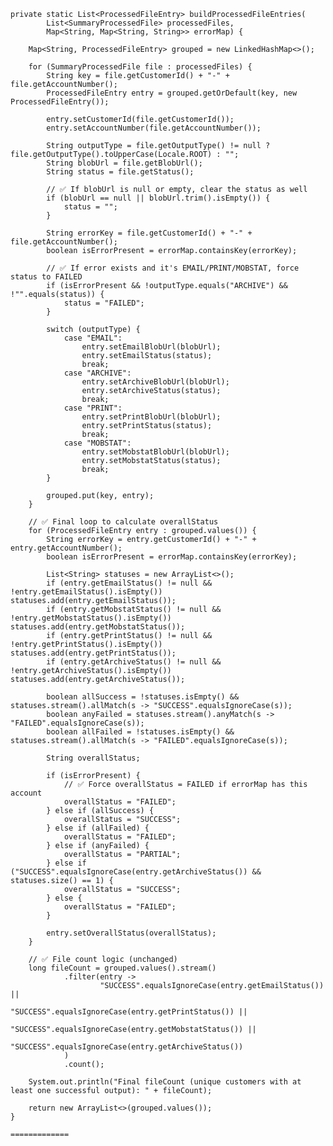     private static List<ProcessedFileEntry> buildProcessedFileEntries(
            List<SummaryProcessedFile> processedFiles,
            Map<String, Map<String, String>> errorMap) {

        Map<String, ProcessedFileEntry> grouped = new LinkedHashMap<>();

        for (SummaryProcessedFile file : processedFiles) {
            String key = file.getCustomerId() + "-" + file.getAccountNumber();
            ProcessedFileEntry entry = grouped.getOrDefault(key, new ProcessedFileEntry());

            entry.setCustomerId(file.getCustomerId());
            entry.setAccountNumber(file.getAccountNumber());

            String outputType = file.getOutputType() != null ? file.getOutputType().toUpperCase(Locale.ROOT) : "";
            String blobUrl = file.getBlobUrl();
            String status = file.getStatus();

            // ✅ If blobUrl is null or empty, clear the status as well
            if (blobUrl == null || blobUrl.trim().isEmpty()) {
                status = "";
            }

            String errorKey = file.getCustomerId() + "-" + file.getAccountNumber();
            boolean isErrorPresent = errorMap.containsKey(errorKey);

            // ✅ If error exists and it's EMAIL/PRINT/MOBSTAT, force status to FAILED
            if (isErrorPresent && !outputType.equals("ARCHIVE") && !"".equals(status)) {
                status = "FAILED";
            }

            switch (outputType) {
                case "EMAIL":
                    entry.setEmailBlobUrl(blobUrl);
                    entry.setEmailStatus(status);
                    break;
                case "ARCHIVE":
                    entry.setArchiveBlobUrl(blobUrl);
                    entry.setArchiveStatus(status);
                    break;
                case "PRINT":
                    entry.setPrintBlobUrl(blobUrl);
                    entry.setPrintStatus(status);
                    break;
                case "MOBSTAT":
                    entry.setMobstatBlobUrl(blobUrl);
                    entry.setMobstatStatus(status);
                    break;
            }

            grouped.put(key, entry);
        }

        // ✅ Final loop to calculate overallStatus
        for (ProcessedFileEntry entry : grouped.values()) {
            String errorKey = entry.getCustomerId() + "-" + entry.getAccountNumber();
            boolean isErrorPresent = errorMap.containsKey(errorKey);

            List<String> statuses = new ArrayList<>();
            if (entry.getEmailStatus() != null && !entry.getEmailStatus().isEmpty()) statuses.add(entry.getEmailStatus());
            if (entry.getMobstatStatus() != null && !entry.getMobstatStatus().isEmpty()) statuses.add(entry.getMobstatStatus());
            if (entry.getPrintStatus() != null && !entry.getPrintStatus().isEmpty()) statuses.add(entry.getPrintStatus());
            if (entry.getArchiveStatus() != null && !entry.getArchiveStatus().isEmpty()) statuses.add(entry.getArchiveStatus());

            boolean allSuccess = !statuses.isEmpty() && statuses.stream().allMatch(s -> "SUCCESS".equalsIgnoreCase(s));
            boolean anyFailed = statuses.stream().anyMatch(s -> "FAILED".equalsIgnoreCase(s));
            boolean allFailed = !statuses.isEmpty() && statuses.stream().allMatch(s -> "FAILED".equalsIgnoreCase(s));

            String overallStatus;

            if (isErrorPresent) {
                // ✅ Force overallStatus = FAILED if errorMap has this account
                overallStatus = "FAILED";
            } else if (allSuccess) {
                overallStatus = "SUCCESS";
            } else if (allFailed) {
                overallStatus = "FAILED";
            } else if (anyFailed) {
                overallStatus = "PARTIAL";
            } else if ("SUCCESS".equalsIgnoreCase(entry.getArchiveStatus()) && statuses.size() == 1) {
                overallStatus = "SUCCESS";
            } else {
                overallStatus = "FAILED";
            }

            entry.setOverallStatus(overallStatus);
        }

        // ✅ File count logic (unchanged)
        long fileCount = grouped.values().stream()
                .filter(entry ->
                        "SUCCESS".equalsIgnoreCase(entry.getEmailStatus()) ||
                                "SUCCESS".equalsIgnoreCase(entry.getPrintStatus()) ||
                                "SUCCESS".equalsIgnoreCase(entry.getMobstatStatus()) ||
                                "SUCCESS".equalsIgnoreCase(entry.getArchiveStatus())
                )
                .count();

        System.out.println("Final fileCount (unique customers with at least one successful output): " + fileCount);

        return new ArrayList<>(grouped.values());
    }

    =============
